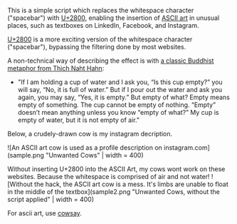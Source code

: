 
This is a simple script which replaces the whitespace character ("spacebar") with [U+2800](https://www.compart.com/en/unicode/U+2800), enabling the insertion of [ASCII art](https://en.wikipedia.org/wiki/ASCII_art) in unusual places, such as textboxes on LinkedIn, Facebook, and Instagram.

[U+2800](https://www.compart.com/en/unicode/U+2800) is a more exciting version of the whitespace character ("spacebar"), bypassing the filtering done by most websites. 

A non-technical way of describing the effect is with [a classic Buddhist metaphor from Thich Naht Hahn](https://www.lionsroar.com/heart-sutra-fullness-emptiness/?fbclid=PAZXh0bgNhZW0CMTEAAaY2u3C6dgAIRaX6s6XqgIbdcel4NCBbCEi8rUCKP1lojyvXs4MXPmXh9-o_aem_p3-7qujV6kJvEgaTiBX0Qg):

- "If I am holding a cup of water and I ask you, “Is this cup empty?” you will say, “No, it is full of water.” But if I pour out the water and ask you again, you may say, “Yes, it is empty.” But empty of what? Empty means empty of something. The cup cannot be empty of nothing. “Empty” doesn’t mean anything unless you know “empty of what?” My cup is empty of water, but it is not empty of air."

Below, a crudely-drawn cow is my instagram decription.

![An ASCII art cow is used as a profile description on instagram.com](sample.png "Unwanted Cows" | width = 400)

Without inserting U+2800 into the ASCII Art, my cows wont work on these websites. Because the whitespace is comprised of air and not water!
![Without the hack, the ASCII art cow is a mess. It's limbs are unable to float in the middle of the textbox](sample2.png "Unwanted Cows, without the script applied" | width = 400)

For ascii art, use [cowsay](https://cowsay-svelte.vercel.app/).

